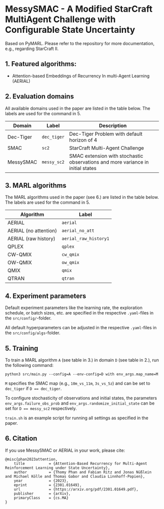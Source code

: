 # MessySMAC - A Modified StarCraft MultiAgent Challenge with Configurable State Uncertainty

Based on PyMARL. Please refer to the repository for more documentation, e.g., regarding StarCraft II.

## 1. Featured algorithms:

- Attention-based Embeddings of Recurrency In multi-Agent Learning (AERIAL)

## 2. Evaluation domains

All available domains used in the paper are listed in the table below. The labels are used for the command in 5.

| Domain   	   	| Label            | Description                                                                     |
|---------------|------------------|---------------------------------------------------------------------------------|
| Dec-Tiger     | `dec_tiger`      | Dec-Tiger Problem with default horizon of 4	                                 |
| SMAC          | `sc2`            | StarCraft Multi-Agent Challenge                      					         |
| MessySMAC     | `messy_sc2`      | SMAC extension with stochastic observations and more variance in initial states |

## 3. MARL algorithms

The MARL algorithms used in the paper (see 6.) are listed in the table below. The labels are used for the command  in 5.

| Algorithm            | Label                  |
|----------------------|------------------------|
| AERIAL               | `aerial`               |
| AERIAL (no attention)| `aerial_no_att`        |
| AERIAL (raw history) | `aerial_raw_history1`  |
| QPLEX                | `qplex`                |
| CW-QMIX              | `cw_qmix`              |
| OW-QMIX              | `ow_qmix`              |
| QMIX                 | `qmix`                 |
| QTRAN                | `qtran`                |


## 4. Experiment parameters

Default experiment parameters like the learning rate, the exploration schedule, or batch sizes, etc. are specified in the respective `.yaml`-files in the `src/config/`-folder.

All default hyperparameters can be adjusted in the respective `.yaml`-files in the `src/config/algs`-folder.

## 5. Training

To train a MARL algorithm `A` (see table in 3.) in domain `D` (see table in 2.), run the following command:

    python3 src/main.py --config=A --env-config=D with env_args.map_name=M

`M` specifies the SMAC map (e.g., `10m_vs_11m`, `3s_vs_5z`) and can be set to `dec_tiger` if `D == dec_tiger`.

To configure stochasticity of observations and initial states, the parameters `env_args.failure_obs_prob` and `env_args.randomize_initial_state` can be set for `D == messy_sc2` respectively.

`train.sh` is an example script for running all settings as specified in the paper.

## 6. Citation
If you use MessySMAC or AERIAL in your work, please cite:

```
@misc{phan2023attention,
    title           = {Attention-Based Recurrency for Multi-Agent Reinforcement Learning under State Uncertainty}, 
    author          = {Thomy Phan and Fabian Ritz and Jonas Nüßlein and Michael Kölle and Thomas Gabor and Claudia Linnhoff-Popien},
    year            = {2023},
    eprint          = {2301.01649},
    url             = {https://arxiv.org/pdf/2301.01649.pdf},
    publisher       = {arXiv},
    primaryClass    = {cs.MA}
}
```